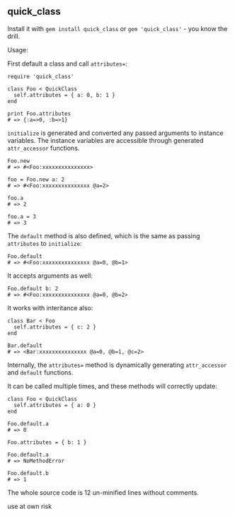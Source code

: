 ## quick_class

Install it with `gem install quick_class` or `gem 'quick_class'` - you know the drill.

Usage:

First default a class and call `attributes=`:

```
require 'quick_class'

class Foo < QuickClass
  self.attributes = { a: 0, b: 1 }
end

print Foo.attributes
# => {:a=>0, :b=>1}
```

`initialize` is generated and converted any passed arguments to instance variables.
The instance variables are accessible through generated `attr_accessor` functions.

```
Foo.new
# => #<Foo:xxxxxxxxxxxxxxx>

foo = Foo.new a: 2
# => #<Foo:xxxxxxxxxxxxxxx @a=2>

foo.a
# => 2

foo.a = 3
# => 3
```

The `default` method is also defined, which is the same as passing `attributes` to `initialize`:

```
Foo.default
# => #<Foo:xxxxxxxxxxxxxxx @a=0, @b=1>
```

It accepts arguments as well:

```
Foo.default b: 2
# => #<Foo:xxxxxxxxxxxxxxx @a=0, @b=2>
```


It works with interitance also:

```
class Bar < Foo
  self.attributes = { c: 2 }
end

Bar.default
# => <Bar:xxxxxxxxxxxxxxx @a=0, @b=1, @c=2>
```

Internally, the `attributes=` method is dynamically generating `attr_accessor` and `default` functions.

It can be called multiple times, and these methods will correctly update:

```
class Foo < QuickClass
  self.attributes = { a: 0 }
end

Foo.default.a
# => 0

Foo.attributes = { b: 1 }

Foo.default.a
# => NoMethodError

Foo.default.b
# => 1
```

The whole source code is 12 un-minified lines without comments.

use at own risk
